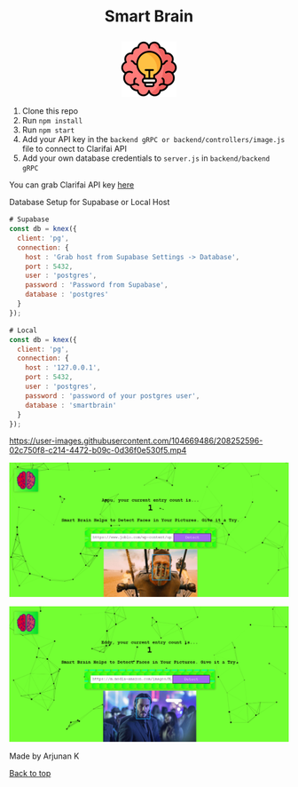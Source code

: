 # <p align="center" id="top">Smart Brain</p>
<p align="center"><img src="https://github.com/arjunan-k/Smart_Brain/blob/main/frontend/demo/06.png?raw=true"/></p>

1. Clone this repo
2. Run `npm install`
3. Run `npm start`
4. Add your API key in the `backend gRPC or backend/controllers/image.js` file to connect to Clarifai API
5. Add your own database credentials to `server.js` in `backend/backend gRPC`

You can grab Clarifai API key [here](https://www.clarifai.com/)

Database Setup for Supabase or Local Host

```javascript
# Supabase
const db = knex({
  client: 'pg',
  connection: {
    host : 'Grab host from Supabase Settings -> Database',
    port : 5432,
    user : 'postgres',
    password : 'Password from Supabase',
    database : 'postgres'
  }
});
```
```javascript
# Local
const db = knex({
  client: 'pg',
  connection: {
    host : '127.0.0.1',
    port : 5432,
    user : 'postgres',
    password : 'password of your postgres user',
    database : 'smartbrain'
  }
});
```

https://user-images.githubusercontent.com/104669486/208252596-02c750f8-c214-4472-b09c-0d36f0e530f5.mp4

![](https://github.com/arjunan-k/Smart_Brain/blob/main/frontend/demo/01.png?raw=true)

![](https://github.com/arjunan-k/Smart_Brain/blob/main/frontend/demo/02.png?raw=true)

Made by Arjunan K

<a href="#top">Back to top</a>
